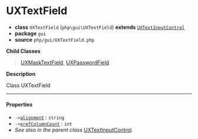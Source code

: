 # UXTextField

- **class** `UXTextField` (`php\gui\UXTextField`) **extends** [`UXTextInputControl`](https://github.com/jphp-compiler/jphp/blob/master/exts/jphp-gui-ext/api-docs/classes/php/gui/UXTextInputControl.md)
- **package** `gui`
- **source** `php/gui/UXTextField.php`

**Child Classes**

> [UXMaskTextField](https://github.com/jphp-compiler/jphp/blob/master/exts/jphp-gui-ext/api-docs/classes/php/gui/UXMaskTextField.md), [UXPasswordField](https://github.com/jphp-compiler/jphp/blob/master/exts/jphp-gui-ext/api-docs/classes/php/gui/UXPasswordField.md)

**Description**

Class UXTextField

---

#### Properties

- `->`[`alignment`](#prop-alignment) : `string`
- `->`[`prefColumnCount`](#prop-prefcolumncount) : `int`
- *See also in the parent class* [UXTextInputControl](https://github.com/jphp-compiler/jphp/blob/master/exts/jphp-gui-ext/api-docs/classes/php/gui/UXTextInputControl.md).